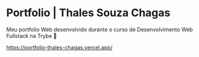 # Portfolio | Thales Souza Chagas

Meu portfolio Web desenvolvido durante o curso de Desenvolvimento Web Fullstack na Trybe :rocket:

https://portfolio-thales-chagas.vercel.app/
